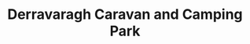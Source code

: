 ---
title: "Derravaragh Caravan and Camping Park"
address: "Donere Lake Shore Multyfarnham Co. Westmeath"
tel: "(044)9371500"
county: "Westmeath"
category: "Caravan And Camping"
type: "Content"
lat: "53.63697292"
lng: "-7.381789933"
---